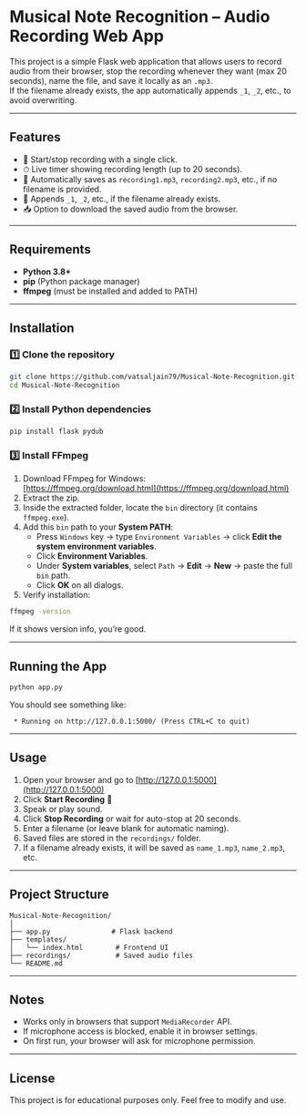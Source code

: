 # Musical Note Recognition – Audio Recording Web App

This project is a simple Flask web application that allows users to record audio from their browser, stop the recording whenever they want (max 20 seconds), name the file, and save it locally as an `.mp3`.  
If the filename already exists, the app automatically appends `_1`, `_2`, etc., to avoid overwriting.

---

## Features
- 🎤 Start/stop recording with a single click.
- ⏱ Live timer showing recording length (up to 20 seconds).
- 💾 Automatically saves as `recording1.mp3`, `recording2.mp3`, etc., if no filename is provided.
- 🔄 Appends `_1`, `_2`, etc., if the filename already exists.
- 📥 Option to download the saved audio from the browser.

---

## Requirements
- **Python 3.8+**
- **pip** (Python package manager)
- **ffmpeg** (must be installed and added to PATH)

---

## Installation

### 1️⃣ Clone the repository
```bash
git clone https://github.com/vatsaljain79/Musical-Note-Recognition.git
cd Musical-Note-Recognition
```

### 2️⃣ Install Python dependencies
```bash
pip install flask pydub
```

### 3️⃣ Install FFmpeg
1. Download FFmpeg for Windows:  
   [https://ffmpeg.org/download.html](https://ffmpeg.org/download.html)
2. Extract the zip.
3. Inside the extracted folder, locate the `bin` directory (it contains `ffmpeg.exe`).
4. Add this `bin` path to your **System PATH**:
   - Press `Windows` key → type `Environment Variables` → click **Edit the system environment variables**.
   - Click **Environment Variables**.
   - Under **System variables**, select `Path` → **Edit** → **New** → paste the full `bin` path.
   - Click **OK** on all dialogs.
5. Verify installation:
```bash
ffmpeg -version
```
If it shows version info, you’re good.

---

## Running the App
```bash
python app.py
```
You should see something like:
```
 * Running on http://127.0.0.1:5000/ (Press CTRL+C to quit)
```

---

## Usage
1. Open your browser and go to [http://127.0.0.1:5000](http://127.0.0.1:5000)
2. Click **Start Recording** 🎤
3. Speak or play sound.
4. Click **Stop Recording** or wait for auto-stop at 20 seconds.
5. Enter a filename (or leave blank for automatic naming).
6. Saved files are stored in the `recordings/` folder.
7. If a filename already exists, it will be saved as `name_1.mp3`, `name_2.mp3`, etc.

---

## Project Structure
```
Musical-Note-Recognition/
│
├── app.py               # Flask backend
├── templates/
│   └── index.html        # Frontend UI
├── recordings/           # Saved audio files
└── README.md
```

---

## Notes
- Works only in browsers that support `MediaRecorder` API.
- If microphone access is blocked, enable it in browser settings.
- On first run, your browser will ask for microphone permission.

---

## License
This project is for educational purposes only. Feel free to modify and use.
